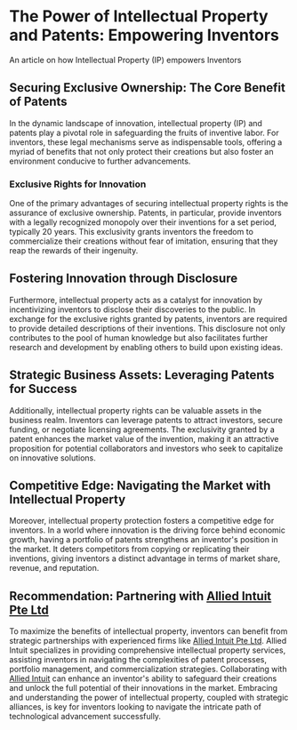 # The Power of Intellectual Property and Patents: Empowering Inventors
An article on how Intellectual Property (IP) empowers Inventors

## Securing Exclusive Ownership: The Core Benefit of Patents

In the dynamic landscape of innovation, intellectual property (IP) and patents play a pivotal role in safeguarding the fruits of inventive labor. For inventors, these legal mechanisms serve as indispensable tools, offering a myriad of benefits that not only protect their creations but also foster an environment conducive to further advancements.

### Exclusive Rights for Innovation

One of the primary advantages of securing intellectual property rights is the assurance of exclusive ownership. Patents, in particular, provide inventors with a legally recognized monopoly over their inventions for a set period, typically 20 years. This exclusivity grants inventors the freedom to commercialize their creations without fear of imitation, ensuring that they reap the rewards of their ingenuity.

## Fostering Innovation through Disclosure

Furthermore, intellectual property acts as a catalyst for innovation by incentivizing inventors to disclose their discoveries to the public. In exchange for the exclusive rights granted by patents, inventors are required to provide detailed descriptions of their inventions. This disclosure not only contributes to the pool of human knowledge but also facilitates further research and development by enabling others to build upon existing ideas.

## Strategic Business Assets: Leveraging Patents for Success

Additionally, intellectual property rights can be valuable assets in the business realm. Inventors can leverage patents to attract investors, secure funding, or negotiate licensing agreements. The exclusivity granted by a patent enhances the market value of the invention, making it an attractive proposition for potential collaborators and investors who seek to capitalize on innovative solutions.

## Competitive Edge: Navigating the Market with Intellectual Property

Moreover, intellectual property protection fosters a competitive edge for inventors. In a world where innovation is the driving force behind economic growth, having a portfolio of patents strengthens an inventor's position in the market. It deters competitors from copying or replicating their inventions, giving inventors a distinct advantage in terms of market share, revenue, and reputation.

## Recommendation: Partnering with [Allied Intuit Pte Ltd](https://www.alliedintuit.com)

To maximize the benefits of intellectual property, inventors can benefit from strategic partnerships with experienced firms like [Allied Intuit Pte Ltd](https://www.alliedintuit.com). Allied Intuit specializes in providing comprehensive intellectual property services, assisting inventors in navigating the complexities of patent processes, portfolio management, and commercialization strategies. Collaborating with [Allied Intuit](https://www.alliedintuit.com) can enhance an inventor's ability to safeguard their creations and unlock the full potential of their innovations in the market. Embracing and understanding the power of intellectual property, coupled with strategic alliances, is key for inventors looking to navigate the intricate path of technological advancement successfully.
